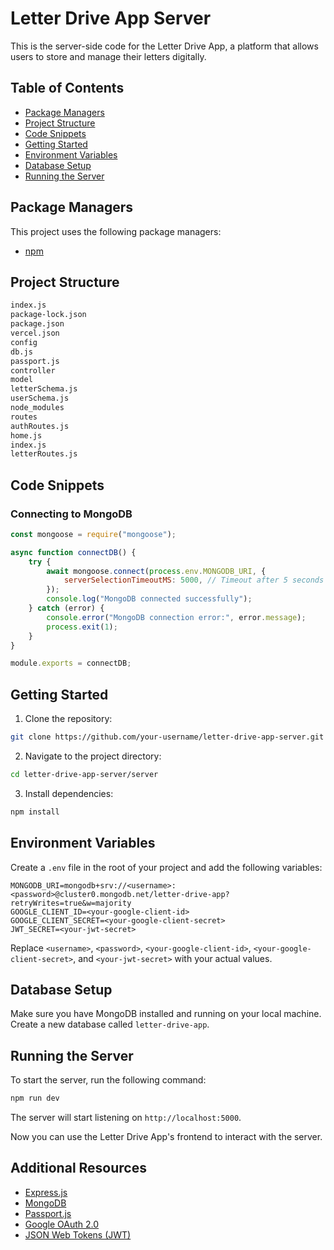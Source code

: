 # Letter Drive App Server

This is the server-side code for the Letter Drive App, a platform that allows users to store and manage their letters digitally.

## Table of Contents

-   [Package Managers](#package-managers)
-   [Project Structure](#project-structure)
-   [Code Snippets](#code-snippets)
-   [Getting Started](#getting-started)
-   [Environment Variables](#environment-variables)
-   [Database Setup](#database-setup)
-   [Running the Server](#running-the-server)

## Package Managers

This project uses the following package managers:

-   [npm](https://www.npmjs.com/)

## Project Structure

```markdown
index.js
package-lock.json
package.json
vercel.json
config
db.js
passport.js
controller
model
letterSchema.js
userSchema.js
node_modules
routes
authRoutes.js
home.js
index.js
letterRoutes.js
```

## Code Snippets

### Connecting to MongoDB

```javascript
const mongoose = require("mongoose");

async function connectDB() {
    try {
        await mongoose.connect(process.env.MONGODB_URI, {
            serverSelectionTimeoutMS: 5000, // Timeout after 5 seconds if no response
        });
        console.log("MongoDB connected successfully");
    } catch (error) {
        console.error("MongoDB connection error:", error.message);
        process.exit(1);
    }
}

module.exports = connectDB;
```

## Getting Started

1. Clone the repository:

```bash
git clone https://github.com/your-username/letter-drive-app-server.git
```

2. Navigate to the project directory:

```bash
cd letter-drive-app-server/server
```

3. Install dependencies:

```bash
npm install
```

## Environment Variables

Create a `.env` file in the root of your project and add the following variables:

```
MONGODB_URI=mongodb+srv://<username>:<password>@cluster0.mongodb.net/letter-drive-app?retryWrites=true&w=majority
GOOGLE_CLIENT_ID=<your-google-client-id>
GOOGLE_CLIENT_SECRET=<your-google-client-secret>
JWT_SECRET=<your-jwt-secret>
```

Replace `<username>`, `<password>`, `<your-google-client-id>`, `<your-google-client-secret>`, and `<your-jwt-secret>` with your actual values.

## Database Setup

Make sure you have MongoDB installed and running on your local machine. Create a new database called `letter-drive-app`.

## Running the Server

To start the server, run the following command:

```bash
npm run dev
```

The server will start listening on `http://localhost:5000`.

Now you can use the Letter Drive App's frontend to interact with the server.

## Additional Resources

-   [Express.js](https://expressjs.com/)
-   [MongoDB](https://www.mongodb.com/)
-   [Passport.js](http://www.passportjs.org/)
-   [Google OAuth 2.0](https://developers.google.com/identity/protocols/oauth2)
-   [JSON Web Tokens (JWT)](https://jwt.io/)
